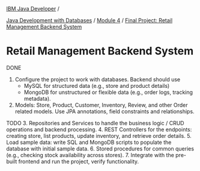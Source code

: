 [IBM Java Developer](https://www.coursera.org/professional-certificates/java-developer) /

[Java Development with Databases](https://www.coursera.org/learn/java-development-with-databases/)
/ [Module 4](https://www.coursera.org/learn/java-development-with-databases/home/module/4)
/ [Final Project: Retail Management Backend System](https://www.coursera.org/learn/java-development-with-databases/ungradedLti/5Hnfm/final-project-retail-management-backend-system#)

# Retail Management Backend System

DONE
1. Configure the project to work with databases. Backend should use
   * MySQL for structured data (e.g., store and product details)
   * MongoDB for unstructured or flexible data (e.g., order logs, tracking metadata).
2. Models: Store, Product, Customer, Inventory, Review, and other Order related models.
   Use JPA annotations, field constraints and relationships.

TODO
3. Repositories and Services to handle the business logic / CRUD operations and backend processing.
4. REST Controllers for the endpoints: creating store, list products, update inventory, and retrieve order details.
5. Load sample data: write SQL and MongoDB scripts to populate the database with initial sample data.
6. Stored procedures for common queries (e.g., checking stock availability across stores).
7. Integrate with the pre-built frontend and run the project, verify functionality.

